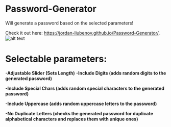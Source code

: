 # Password-Generator
Will generate a password based on the selected parameters!

Check it out here: https://jordan-liubenov.github.io/Password-Generator/.
![alt text](https://i.ibb.co/BwpWy0Q/image.png)

# Selectable parameters:
**-Adjustable Slider (Sets Length)**
**-Include Digits (adds random digits to the generated password)**

**-Include Special Chars (adds random special characters to the generated password)**

**-Include Uppercase (adds random uppercase letters to the password)**

**-No Duplicate Letters (checks the generated password for duplicate alphabetical characters and replaces them with unique ones)**
